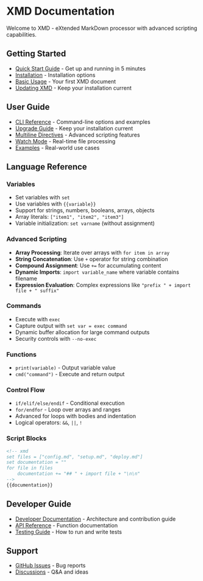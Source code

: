 # XMD Documentation

Welcome to XMD - eXtended MarkDown processor with advanced scripting capabilities.

## Getting Started

- [Quick Start Guide](quick-start.md) - Get up and running in 5 minutes
- [Installation](quick-start.md#installation) - Installation options
- [Basic Usage](quick-start.md#basic-usage) - Your first XMD document
- [Updating XMD](quick-start.md#updating-xmd) - Keep your installation current

## User Guide

- [CLI Reference](cli-reference.md) - Command-line options and examples
- [Upgrade Guide](upgrade-guide.md) - Keep your installation current
- [Multiline Directives](multiline-directives.md) - Advanced scripting features
- [Watch Mode](cli-reference.md#watch-mode-for-development) - Real-time file processing
- [Examples](../examples/) - Real-world use cases

## Language Reference

### Variables
- Set variables with `set`
- Use variables with `{{variable}}`
- Support for strings, numbers, booleans, arrays, objects
- Array literals: `["item1", "item2", "item3"]`
- Variable initialization: `set varname` (without assignment)

### Advanced Scripting
- **Array Processing**: Iterate over arrays with `for item in array`
- **String Concatenation**: Use `+` operator for string combination
- **Compound Assignment**: Use `+=` for accumulating content
- **Dynamic Imports**: `import variable_name` where variable contains filename
- **Expression Evaluation**: Complex expressions like `"prefix " + import file + " suffix"`

### Commands
- Execute with `exec`
- Capture output with `set var = exec command`
- Dynamic buffer allocation for large command outputs
- Security controls with `--no-exec`

### Functions
- `print(variable)` - Output variable value
- `cmd("command")` - Execute and return output

### Control Flow
- `if/elif/else/endif` - Conditional execution
- `for/endfor` - Loop over arrays and ranges
- Advanced for loops with bodies and indentation
- Logical operators: `&&`, `||`, `!`

### Script Blocks
```markdown
<!-- xmd 
set files = ["config.md", "setup.md", "deploy.md"]
set documentation = ""
for file in files
    documentation += "## " + import file + "\n\n"
-->
{{documentation}}
```

## Developer Guide

- [Developer Documentation](dev/) - Architecture and contribution guide
- [API Reference](dev/api/) - Function documentation
- [Testing Guide](dev/testing.md) - How to run and write tests

## Support

- [GitHub Issues](https://github.com/akaoio/xmd/issues) - Bug reports
- [Discussions](https://github.com/akaoio/xmd/discussions) - Q&A and ideas